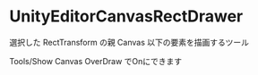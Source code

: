 # UnityEditorCanvasRectDrawer

選択した RectTransform の親 Canvas 以下の要素を描画するツール

Tools/Show Canvas OverDraw でOnにできます
